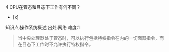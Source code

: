 4
CPU在管态和目态下工作有何不同？
- [x]

知识点:操作系统概述
出处:网络
难度:1
> 当中央处理器处于管态时，可以执行包括特权指令在内的一切面器指令，而在目态下工作时不允许执行特权指令。
